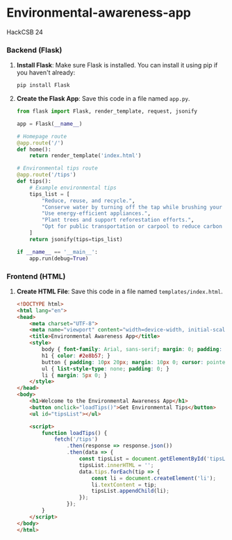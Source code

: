 # Environmental-awareness-app
HackCSB 24 
### Backend (Flask)

1. **Install Flask**: Make sure Flask is installed. You can install it using pip if you haven't already:
   ```bash
   pip install Flask
   ```

2. **Create the Flask App**: Save this code in a file named `app.py`.

   ```python
   from flask import Flask, render_template, request, jsonify

   app = Flask(__name__)

   # Homepage route
   @app.route('/')
   def home():
       return render_template('index.html')

   # Environmental tips route
   @app.route('/tips')
   def tips():
       # Example environmental tips
       tips_list = [
           "Reduce, reuse, and recycle.",
           "Conserve water by turning off the tap while brushing your teeth.",
           "Use energy-efficient appliances.",
           "Plant trees and support reforestation efforts.",
           "Opt for public transportation or carpool to reduce carbon emissions."
       ]
       return jsonify(tips=tips_list)

   if __name__ == '__main__':
       app.run(debug=True)
   ```

### Frontend (HTML)

1. **Create HTML File**: Save this code in a file named `templates/index.html`.

   ```html
   <!DOCTYPE html>
   <html lang="en">
   <head>
       <meta charset="UTF-8">
       <meta name="viewport" content="width=device-width, initial-scale=1.0">
       <title>Environmental Awareness App</title>
       <style>
           body { font-family: Arial, sans-serif; margin: 0; padding: 20px; }
           h1 { color: #2e8b57; }
           button { padding: 10px 20px; margin: 10px 0; cursor: pointer; }
           ul { list-style-type: none; padding: 0; }
           li { margin: 5px 0; }
       </style>
   </head>
   <body>
       <h1>Welcome to the Environmental Awareness App</h1>
       <button onclick="loadTips()">Get Environmental Tips</button>
       <ul id="tipsList"></ul>

       <script>
           function loadTips() {
               fetch('/tips')
                   .then(response => response.json())
                   .then(data => {
                       const tipsList = document.getElementById('tipsList');
                       tipsList.innerHTML = '';
                       data.tips.forEach(tip => {
                           const li = document.createElement('li');
                           li.textContent = tip;
                           tipsList.appendChild(li);
                       });
                   });
           }
       </script>
   </body>
   </html>
   ```

